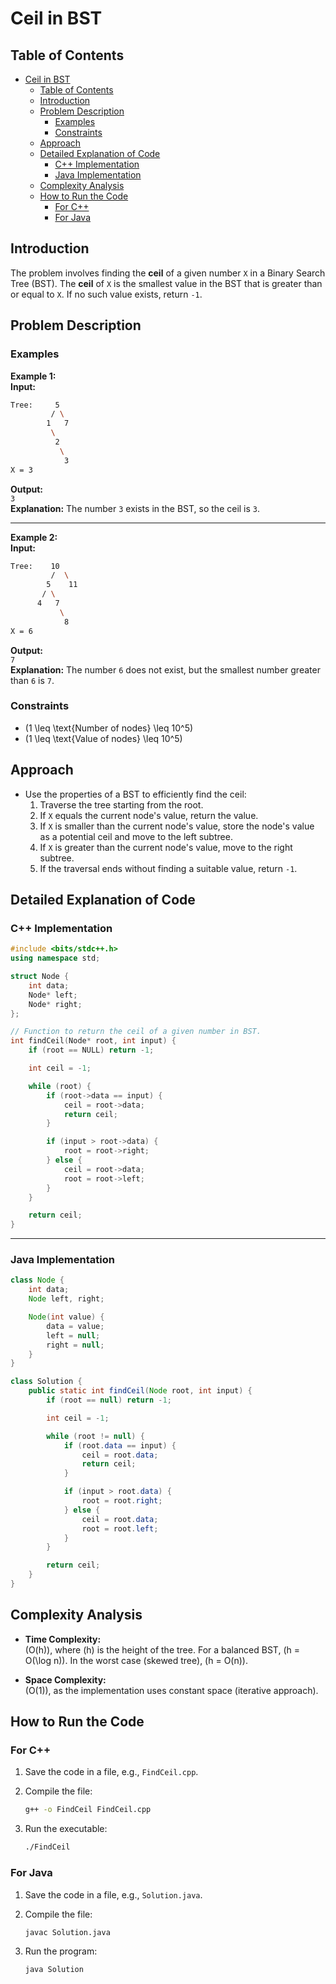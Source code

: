 # Ceil in BST

## Table of Contents

- [Ceil in BST](#ceil-in-bst)
  - [Table of Contents](#table-of-contents)
  - [Introduction](#introduction)
  - [Problem Description](#problem-description)
    - [Examples](#examples)
    - [Constraints](#constraints)
  - [Approach](#approach)
  - [Detailed Explanation of Code](#detailed-explanation-of-code)
    - [C++ Implementation](#c-implementation)
    - [Java Implementation](#java-implementation)
  - [Complexity Analysis](#complexity-analysis)
  - [How to Run the Code](#how-to-run-the-code)
    - [For C++](#for-c)
    - [For Java](#for-java)

## Introduction

The problem involves finding the **ceil** of a given number `X` in a Binary Search Tree (BST). The **ceil** of `X` is the smallest value in the BST that is greater than or equal to `X`. If no such value exists, return `-1`.

## Problem Description

### Examples

**Example 1:**  
**Input:**

```bash
Tree:     5
         / \
        1   7
         \
          2
           \
            3
X = 3
```

**Output:**  
`3`  
**Explanation:** The number `3` exists in the BST, so the ceil is `3`.

---

**Example 2:**  
**Input:**

```bash
Tree:    10
         /  \
        5    11
       / \
      4   7
           \
            8
X = 6
```

**Output:**  
`7`  
**Explanation:** The number `6` does not exist, but the smallest number greater than `6` is `7`.

### Constraints

- \(1 \leq \text{Number of nodes} \leq 10^5\)
- \(1 \leq \text{Value of nodes} \leq 10^5\)

## Approach

- Use the properties of a BST to efficiently find the ceil:
  1. Traverse the tree starting from the root.
  2. If `X` equals the current node's value, return the value.
  3. If `X` is smaller than the current node's value, store the node's value as a potential ceil and move to the left subtree.
  4. If `X` is greater than the current node's value, move to the right subtree.
  5. If the traversal ends without finding a suitable value, return `-1`.

## Detailed Explanation of Code

### C++ Implementation

```cpp
#include <bits/stdc++.h>
using namespace std;

struct Node {
    int data;
    Node* left;
    Node* right;
};

// Function to return the ceil of a given number in BST.
int findCeil(Node* root, int input) {
    if (root == NULL) return -1;

    int ceil = -1;

    while (root) {
        if (root->data == input) {
            ceil = root->data;
            return ceil;
        }

        if (input > root->data) {
            root = root->right;
        } else {
            ceil = root->data;
            root = root->left;
        }
    }

    return ceil;
}
```

---

### Java Implementation

```java
class Node {
    int data;
    Node left, right;

    Node(int value) {
        data = value;
        left = null;
        right = null;
    }
}

class Solution {
    public static int findCeil(Node root, int input) {
        if (root == null) return -1;

        int ceil = -1;

        while (root != null) {
            if (root.data == input) {
                ceil = root.data;
                return ceil;
            }

            if (input > root.data) {
                root = root.right;
            } else {
                ceil = root.data;
                root = root.left;
            }
        }

        return ceil;
    }
}
```

## Complexity Analysis

- **Time Complexity:**  
  \(O(h)\), where \(h\) is the height of the tree. For a balanced BST, \(h = O(\log n)\). In the worst case (skewed tree), \(h = O(n)\).

- **Space Complexity:**  
  \(O(1)\), as the implementation uses constant space (iterative approach).

## How to Run the Code

### For C++

1. Save the code in a file, e.g., `FindCeil.cpp`.
2. Compile the file:

   ```bash
   g++ -o FindCeil FindCeil.cpp
   ```

3. Run the executable:

   ```bash
   ./FindCeil
   ```

### For Java

1. Save the code in a file, e.g., `Solution.java`.
2. Compile the file:

   ```bash
   javac Solution.java
   ```

3. Run the program:

   ```bash
   java Solution
   ```
